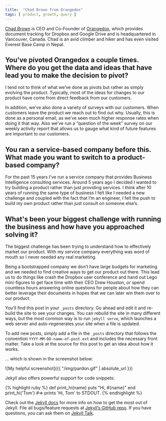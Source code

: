 ```yaml
---
title:  "Chad Brown from Orangedox"
tags: [ product, growth, query ]
---
```


[Chad Brown](https://ca.linkedin.com/in/chadraymondbrown) is CEO and Co-Founder of [Orangedox](http://www.orangedox.com/), which provides document tracking for Dropbox and Google Drive and is headquartered in Vancouver, Canada. Chad is an avid climber and hiker and has even visited Everest Base Camp in Nepal.

## You've pivoted Orangedox a couple times. Where do you get the data and ideas that have lead you to make the decision to pivot?
I tend not to think of what we’ve done as pivots but rather as simply evolving the product. Typically, most of the ideas for changes to our product have come from direct feedback from our customers.

In addition, we’ve also done a variety of surveys with our customers. When customers leave the product we reach out to find out why. Usually, this is done as a personal email, as we’ve seen much higher response rates when doing it that way. Also we’ve run a “question of the week” survey on our weekly activity report that allows us to gauge what kind of future features are important to our customers.

## You ran a service-based company before this. What made you want to switch to a product-based company?
For the past 15 years I've run a service company that provides Business Intelligence consulting services. Around 5 years ago I decided I wanted to try building a product rather than just providing services. I think after 10 years of running the same type of business I felt like I needed a new challenge and coupled with the fact that I’m an engineer, I felt the push to build my own product rather than just consult on someone else’s.

## What's been your biggest challenge with running the business and how have you approached solving it?
The biggest challenge has been trying to understand how to effectively market our product. With my service company everything was word of mouth so I never needed any real marketing.

Being a bootstrapped company we don’t have large budgets for marketing and we needed to find creative ways to get our product out there. This lead us to do things like crash the Dropbox user conference and hand out Lego mini-figures to get face time with their CEO Drew Houston, or spend countless hours answering online questions for people about how they can better leverage their documents in hopes that we can later win them over to our product.

You’ll find this post in your `_posts` directory. Go ahead and edit it and re-build the site to see your changes. You can rebuild the site in many different ways, but the most common way is to run `jekyll serve`, which launches a web server and auto-regenerates your site when a file is updated.

To add new posts, simply add a file in the `_posts` directory that follows the convention `YYYY-MM-DD-name-of-post.ext` and includes the necessary front matter. Take a look at the source for this post to get an idea about how it works. 

... which is shown in the screenshot below:

![My helpful screenshot]({{ "/img/pardon.gif" | absolute_url }})

Jekyll also offers powerful support for code snippets:

{% highlight ruby %}
def print_hi(name)
  puts "Hi, #{name}"
end
print_hi('Tom')
#=> prints 'Hi, Tom' to STDOUT.
{% endhighlight %}

Check out the [Jekyll docs][jekyll-docs] for more info on how to get the most out of Jekyll. File all bugs/feature requests at [Jekyll’s GitHub repo][jekyll-gh]. If you have questions, you can ask them on [Jekyll Talk][jekyll-talk].

[jekyll-docs]: https://jekyllrb.com/docs/home
[jekyll-gh]:   https://github.com/jekyll/jekyll
[jekyll-talk]: https://talk.jekyllrb.com/
